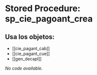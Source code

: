 # Stored Procedure: sp_cie_pagoant_crea

## Usa los objetos:
- [[cie_pagant_cab]]
- [[cie_pagant_cue]]
- [[gen_decapl]]

*No code available.*
